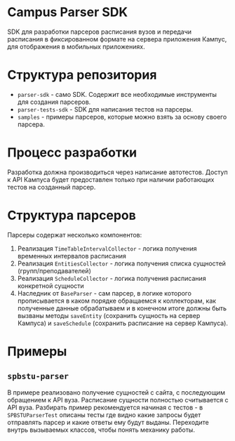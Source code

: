 # Campus Parser SDK

SDK для разработки парсеров расписания вузов и передачи расписания
в фиксированном формате на сервера приложения Кампус, для отображения
в мобильных приложениях.

# Структура репозитория

- `parser-sdk` - само SDK. Содержит все необходимые инструменты для создания парсеров.
- `parser-tests-sdk` - SDK для написания тестов на парсеры.
- `samples` - примеры парсеров, которые можно взять за основу своего парсера.

# Процесс разработки

Разработка должна производиться через написание автотестов.
Доступ к API Кампуса будет предоставлен только при наличии работающих тестов на созданный парсер.

# Структура парсеров

Парсеры содержат несколько компонентов:

1. Реализация `TimeTableIntervalCollector` - логика получения временных интервалов расписания
2. Реализация `EntitiesCollector` - логика получения списка сущностей (групп/преподавателей)
3. Реализация `ScheduleCollector` - логика получения расписания конкретной сущности
4. Наследник от `BaseParser` - сам парсер, в логике которого прописывается в каком порядке обращаемся к коллекторам, как
   полученные данные обрабатываем и в конечном итоге должны быть вызваны методы `saveEntity` (сохранить сущность на
   сервер Кампуса) и `saveSchedule` (сохранить расписание на сервер Кампуса).

# Примеры

## `spbstu-parser`

В примере реализовано получение сущностей с сайта, с последующим обращением к API вуза. Расписание сущности полностью
считывается с API вуза. Разбирать пример рекомендуется начиная с тестов - в `SPBSTUParserTest` описаны тесты где видно
какие запросы будет отправлять парсер и какие ответы ему будут выданы. Переходите внутрь вызываемых классов, чтобы
понять механику работы.
